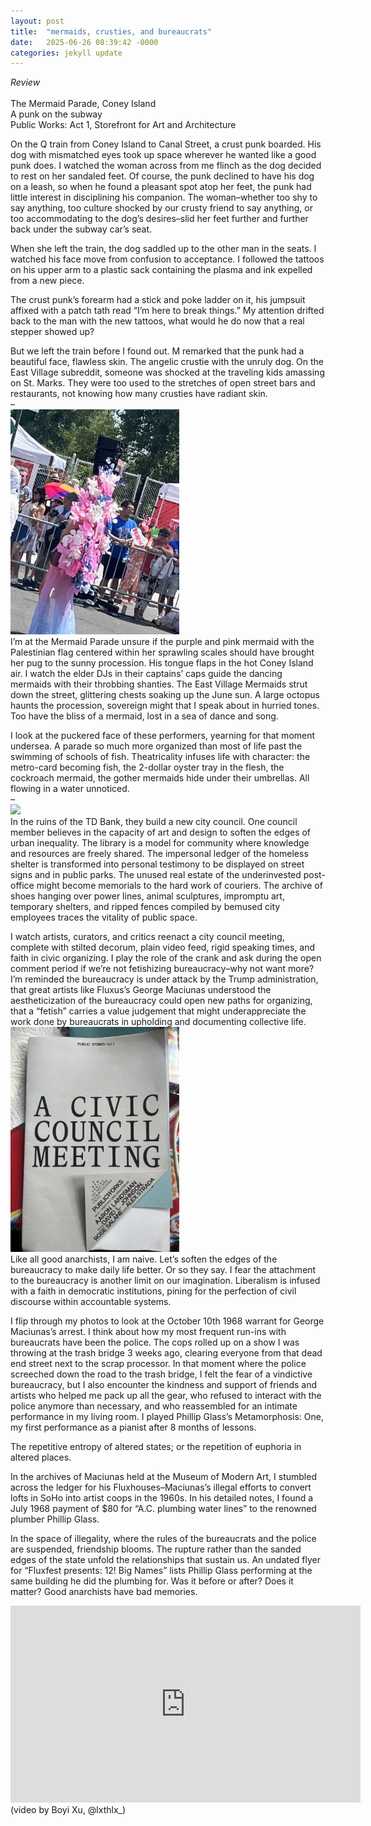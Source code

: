 ```yaml
---
layout: post
title:  "mermaids, crusties, and bureaucrats"
date:   2025-06-26 08:39:42 -0000
categories: jekyll update
---
```

<i>Review</i>
<br>
<br>The Mermaid Parade, Coney Island
<br>A punk on the subway 
<br>Public Works: Act 1, Storefront for Art and Architecture  

On the Q train from Coney Island to Canal Street, a crust punk boarded. His dog with mismatched eyes took up space wherever he wanted like a good punk does. I watched the woman across from me flinch as the dog decided to rest on her sandaled feet. Of course, the punk declined to have his dog on a leash, so when he found a pleasant spot atop her feet, the punk had little interest in disciplining his companion. The woman–whether too shy to say anything, too culture shocked by our crusty friend to say anything, or too accommodating to the dog’s desires–slid her feet further and further back under the subway car’s seat. 

When she left the train, the dog saddled up to the other man in the seats. I watched his face move from confusion to acceptance. I followed the tattoos on his upper arm to a plastic sack containing the plasma and ink expelled from a new piece. 

The crust punk’s forearm had a stick and poke ladder on it, his jumpsuit affixed with a patch tath read “I’m here to break things.” My attention drifted back to the man with the new tattoos, what would he do now that a real stepper showed up? 

But we left the train before I found out. M remarked that the punk had a beautiful face, flawless skin. The angelic crustie with the unruly dog. On the East Village subreddit, someone was shocked at the traveling kids amassing on St. Marks. They were too used to the stretches of open street bars and restaurants, not knowing how many crusties have radiant skin. 
<br>
–
<br>
<img src="../mermaid.jpeg" width="auto !important;" height="360px !important;">
<br>
I’m at the Mermaid Parade unsure if the purple and pink mermaid with the Palestinian flag centered within her sprawling scales should have brought her pug to the sunny procession. His tongue flaps in the hot Coney Island air. I watch the elder DJs in their captains’ caps guide the dancing mermaids with their throbbing shanties. The East Village Mermaids strut down the street, glittering chests soaking up the June sun. A large octopus haunts the procession, sovereign might that I speak about in hurried tones. Too have the bliss of a mermaid, lost in a sea of dance and song. 

I look at the puckered face of these performers, yearning for that moment undersea. A parade so much more organized than most of life past the swimming of schools of fish. Theatricality infuses life with character: the metro-card becoming fish, the 2-dollar oyster tray in the flesh, the cockroach mermaid, the gother mermaids hide under their umbrellas. All flowing in a water unnoticed. 
<br>
–
<br>
<img src="../assets/img/civic1.jpeg" width="auto !important;" height="360px !important;">
<br>
In the ruins of the TD Bank, they build a new city council. One council member believes in the capacity of art and design to soften the edges of urban inequality. The library is a model for community where knowledge and resources are freely shared. The impersonal ledger of the homeless shelter is transformed into personal testimony to be displayed on street signs and in public parks. The unused real estate of the underinvested post-office might become memorials to the hard work of couriers. The archive of shoes hanging over power lines, animal sculptures, impromptu art, temporary shelters, and ripped fences compiled by bemused city employees traces the vitality of public space. 

I watch artists, curators, and critics reenact a city council meeting, complete with stilted decorum, plain video feed, rigid speaking times, and faith in civic organizing. I play the role of the crank and ask during the open comment period if we’re not fetishizing bureaucracy–why not want more? I’m reminded the bureaucracy is under attack by the Trump administration, that great artists like Fluxus’s George Maciunas understood the aestheticization of the bureaucracy could open new paths for organizing, that a “fetish” carries a value judgement that might underappreciate the work done by bureaucrats in upholding and documenting collective life. 
<br>
<img src="../assets/img/civic2.jpeg" width="auto !important;" height="360px !important;">
<br>
Like all good anarchists, I am naive. Let’s soften the edges of the bureaucracy to make daily life better. Or so they say. I fear the attachment to the bureaucracy is another limit on our imagination. Liberalism is infused with a faith in democratic institutions, pining for the perfection of civil discourse within accountable systems. 

I flip through my photos to look at the October 10th 1968 warrant for George Maciunas’s arrest. I think about how my most frequent run-ins with bureaucrats have been the police. The cops rolled up on a show I was throwing at the trash bridge 3 weeks ago, clearing everyone from that dead end street next to the scrap processor. In that moment where the police screeched down the road to the trash bridge, I felt the fear of a vindictive bureaucracy, but I also encounter the kindness and support of friends and artists who helped me pack up all the gear, who refused to interact with the police anymore than necessary, and who reassembled for an intimate performance in my living room. I played Phillip Glass’s Metamorphosis: One, my first performance as a pianist after 8 months of lessons. 

The repetitive entropy of altered states; or the repetition of euphoria in altered places. 

In the archives of Maciunas held at the Museum of Modern Art, I stumbled across the ledger for his Fluxhouses–Maciunas’s illegal efforts to convert lofts in SoHo into artist coops in the 1960s. In his detailed notes, I found a July 1968 payment of $80 for “A.C. plumbing water lines” to the renowned plumber Phillip Glass. 

In the space of illegality, where the rules of the bureaucrats and the police are suspended, friendship blooms. The rupture rather than the sanded edges of the state unfold the relationships that sustain us. An undated flyer for “Fluxfest presents: 12! Big Names” lists Phillip Glass performing at the same building he did the plumbing for. Was it before or after? Does it matter? Good anarchists have bad memories.  
<iframe width="560" height="315" src="https://www.youtube.com/embed/watch?v=ckTarFE3-Oc" title="YouTube video player" frameborder="0" allow="accelerometer; autoplay; clipboard-write; encrypted-media; gyroscope; picture-in-picture" allowfullscreen> 
</iframe>
(video by Boyi Xu, @lxthlx_) 
